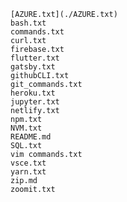 
    [AZURE.txt](./AZURE.txt)
    bash.txt
    commands.txt
    curl.txt
    firebase.txt
    flutter.txt
    gatsby.txt
    githubCLI.txt
    git_commands.txt
    heroku.txt
    jupyter.txt
    netlify.txt
    npm.txt
    NVM.txt
    README.md
    SQL.txt
    vim commands.txt
    vsce.txt
    yarn.txt
    zip.md
    zoomit.txt
